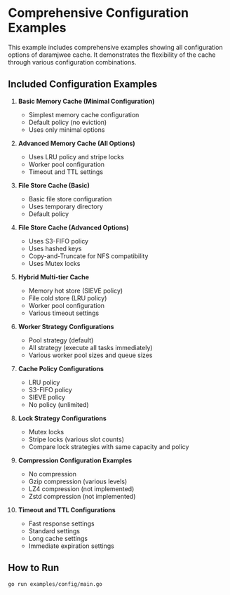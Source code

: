 # Comprehensive Configuration Examples

This example includes comprehensive examples showing all configuration options of daramjwee cache. It demonstrates the flexibility of the cache through various configuration combinations.

## Included Configuration Examples

1. **Basic Memory Cache (Minimal Configuration)**
   - Simplest memory cache configuration
   - Default policy (no eviction)
   - Uses only minimal options

2. **Advanced Memory Cache (All Options)**
   - Uses LRU policy and stripe locks
   - Worker pool configuration
   - Timeout and TTL settings

3. **File Store Cache (Basic)**
   - Basic file store configuration
   - Uses temporary directory
   - Default policy

4. **File Store Cache (Advanced Options)**
   - Uses S3-FIFO policy
   - Uses hashed keys
   - Copy-and-Truncate for NFS compatibility
   - Uses Mutex locks

5. **Hybrid Multi-tier Cache**
   - Memory hot store (SIEVE policy)
   - File cold store (LRU policy)
   - Worker pool configuration
   - Various timeout settings

6. **Worker Strategy Configurations**
   - Pool strategy (default)
   - All strategy (execute all tasks immediately)
   - Various worker pool sizes and queue sizes

7. **Cache Policy Configurations**
   - LRU policy
   - S3-FIFO policy
   - SIEVE policy
   - No policy (unlimited)

8. **Lock Strategy Configurations**
   - Mutex locks
   - Stripe locks (various slot counts)
   - Compare lock strategies with same capacity and policy

9. **Compression Configuration Examples**
   - No compression
   - Gzip compression (various levels)
   - LZ4 compression (not implemented)
   - Zstd compression (not implemented)

10. **Timeout and TTL Configurations**
    - Fast response settings
    - Standard settings
    - Long cache settings
    - Immediate expiration settings

## How to Run

```bash
go run examples/config/main.go
```